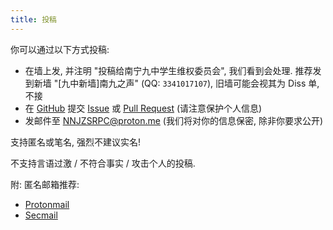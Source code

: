 ```yaml
---
title: 投稿
---
```


你可以通过以下方式投稿:

- 在墙上发, 并注明 "投稿给南宁九中学生维权委员会", 我们看到会处理. 推荐发到新墙 "\[九中新墙\]南九之声" (QQ: `3341017107`), 旧墙可能会视其为 Diss 单, 不接
- 在 [GitHub](https://github.com/NNJZSRPC/NNJZ-SRPC) 提交 [Issue](https://github.com/NNJZSRPC/NNJZ-SRPC/issues) 或 [Pull Request](https://github.com/NNJZSRPC/NNJZ-SRPC/pulls) (请注意保护个人信息)
- 发邮件至 [NNJZSRPC@proton.me](mailto:NNJZSRPC@proton.me) (我们将对你的信息保密, 除非你要求公开)

支持匿名或笔名, 强烈不建议实名!

不支持言语过激 / 不符合事实 / 攻击个人的投稿.

附: 匿名邮箱推荐:

- [Protonmail](https://www.protonmail.com/)
- [Secmail](https://www.secmail.com/)